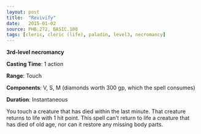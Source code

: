 ```yaml
---
layout: post
title:  "Revivify"
date:   2015-01-02
source: PHB.272, BASIC.100
tags: [cleric, cleric (life), paladin, level3, necromancy]
---
```


**3rd-level necromancy**

**Casting Time**: 1 action

**Range**: Touch

**Components**: V, S, M (diamonds worth 300 gp, which the spell consumes)

**Duration**: Instantaneous

You touch a creature that has died within the last minute. That creature returns to life with 1 hit point. This spell can’t return to life a creature that has died of old age, nor can it restore any missing body parts.
